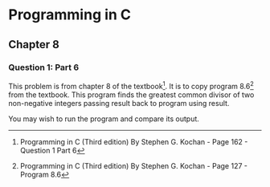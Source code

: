 # Programming in C
## Chapter 8
### Question 1: Part 6

This problem is from chapter 8 of the textbook[^1]. It is to copy program 8.6[^2] from the textbook. This program finds the greatest common divisor of two non-negative integers passing result back to program using result.

You may wish to run the program and compare its output.


[^1]: Programming in C (Third edition) By Stephen G. Kochan - Page 162 - Question 1 Part 6
[^2]: Programming in C (Third edition) By Stephen G. Kochan - Page 127 - Program 8.6